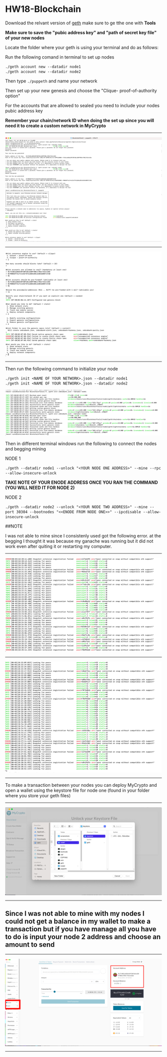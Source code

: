 # HW18-Blockchain

Download the relvant version of [geth]( https://geth.ethereum.org/downloads/)  make sure to ge tthe one with **Tools**

**Make sure to save the "pubic address key" and "path of secret key file" of your new nodes**

Locate the folder where your geth is using your terminal and do as follows:

Run the following comand in terminal to set up nodes 

```
./geth account new --datadir node1
./geth account new --datadir node2

```

Then type ``` ./puppeth ``` and name your network

Then set up your new genesis and choose the "Clique- proof-of-authority option"

For the accounts that are allowed to sealed you need to include your nodes pubic address key

**Remember your chain/network ID when doing the set up since you will need it to create a custom network in MyCrypto**

---
![Set_up](screenshots/zebrabank1.png)

---

![Set_up](screenshots/zebrabankgenesissetup2.png)

---

Then run the following command to initialize your node 

```
./geth init <NAME OF YOUR NETWORK>.json --datadir node1
./geth init <NAME OF YOUR NETWORK>.json --datadir node2

```

![Node_init](screenshots/zebra3.png)

Then in different terminal windows run the following to connect the nodes and begging mining 

NODE 1 
```
./geth --datadir node1 --unlock "<YOUR NODE ONE ADDRESS>" --mine --rpc --allow-insecure-unlock

```
**TAKE NOTE OF YOUR ENODE ADDRESS ONCE YOU RAN THE COMMAND (YOU WILL NEED IT FOR NODE 2)**

NODE 2 
```
./geth --datadir node2 --unlock "<YOUR NODE TWO ADDRESS>" --mine --port 30304 --bootnodes "<<ENODE FROM NODE ONE>>" --ipcdisable --allow-insecure-unlock

```
##NOTE

I was not able to mine since I consistenly used got the following error.
at the begging I thought it was because my ganache was running but it did not work even after quiting it or restarting my computer.

---
![Node1_error](screenshots/node1err.png)

---

![Node2_error](screenshots/node2err.png)

---

To make a transaction between your nodes you can deploy MyCrypto and open a wallet using the keystore file for node one (found in your folder where you store your geth files)

---
![using_keystore_file](screenshots/zebraloginwkeystore.png)

---
## Since I was not able to mine with my nodes I could not get a balance in my wallet to make a transaction but if you have manage all you have to do is input your node 2 address and choose an amount to send 
---
![Connected_to_custome](screenshots/zebramycrypto.png)

---
